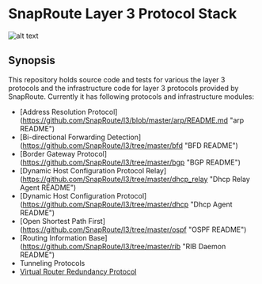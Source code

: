 # SnapRoute Layer 3 Protocol Stack

![alt text](https://github.com/SnapRoute/l3/blob/master/docs/L3_Module_Diagram.png "Architecture")

## Synopsis
This repository holds source code and tests for various the layer 3 protocols and the infrastructure code for layer 3 protocols provided by SnapRoute.
Currently it has following protocols and infrastructure modules:
 - [Address Resolution Protocol] (https://github.com/SnapRoute/l3/blob/master/arp/README.md "arp README")
 - [Bi-directional Forwarding Detection] (https://github.com/SnapRoute/l3/tree/master/bfd "BFD README")
 - [Border Gateway Protocol] (https://github.com/SnapRoute/l3/tree/master/bgp "BGP README")
 - [Dynamic Host Configuration Protocol Relay] (https://github.com/SnapRoute/l3/tree/master/dhcp_relay "Dhcp Relay Agent README")
 - [Dynamic Host Configuration Protocol] (https://github.com/SnapRoute/l3/tree/master/dhcp "Dhcp Agent README")
 - [Open Shortest Path First] (https://github.com/SnapRoute/l3/tree/master/ospf "OSPF README")
 - [Routing Information Base] (https://github.com/SnapRoute/l3/tree/master/rib "RIB Daemon README")
 - Tunneling Protocols
 - [Virtual Router Redundancy Protocol](https://github.com/SnapRoute/l3/tree/master/vrrp "VRRP's README")
